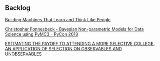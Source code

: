 
## Backlog

[Building Machines That Learn and Think Like People](https://arxiv.org/abs/1604.00289v3)

[Christopher Fonnesbeck -  Bayesian Non-parametric Models for Data Science using PyMC3 - PyCon 2018](https://www.youtube.com/watch?v=-sIOMs4MSuA&app=desktop)

[ESTIMATING THE PAYOFF TO ATTENDING A MORE SELECTIVE COLLEGE: AN APPLICATION OF SELECTION ON OBSERVABLES AND UNOBSERVABLES](http://www.nber.org/papers/w7322.pdf)